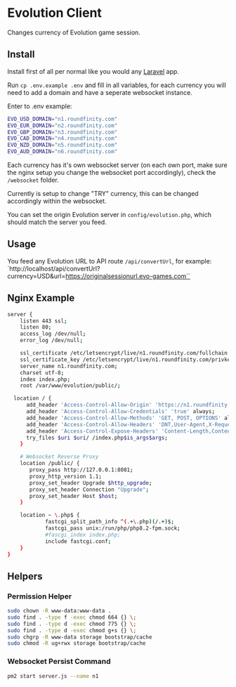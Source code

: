 # Evolution Client 
Changes currency of Evolution game session.

## Install
Install first of all per normal like you would any [Laravel](https://laravel.com) app.

Run `cp .env.example .env` and fill in all variables, for each currency you will need to add a domain and have a seperate websocket instance.

Enter to .env example:
```bash
EVO_USD_DOMAIN="n1.roundfinity.com"
EVO_EUR_DOMAIN="n2.roundfinity.com"
EVO_GBP_DOMAIN="n3.roundfinity.com"
EVO_CAD_DOMAIN="n4.roundfinity.com"
EVO_NZD_DOMAIN="n5.roundfinity.com"
EVO_AUD_DOMAIN="n6.roundfinity.com"
```

Each currency has it's own websocket server (on each own port, make sure the nginx setup you change the websocket port accordingly), check the `/websocket` folder.

Currently is setup to change "TRY" currency, this can be changed accordingly within the websocket.

You can set the origin Evolution server in `config/evolution.php`, which should match the server you feed.

## Usage
You feed any Evolution URL to API route `/api/convertUrl`, for example: `http://localhost/api/convertUrl?currency=USD&url=https://originalsessionurl.evo-games.com``

## Nginx Example
```bash
server {
    listen 443 ssl;
    listen 80;
    access_log /dev/null;
    error_log /dev/null;

    ssl_certificate /etc/letsencrypt/live/n1.roundfinity.com/fullchain.pem;
    ssl_certificate_key /etc/letsencrypt/live/n1.roundfinity.com/privkey.pem;
    server_name n1.roundfinity.com;
    charset utf-8;
    index index.php;
    root /var/www/evolution/public/;

  location / {
      add_header 'Access-Control-Allow-Origin' 'https://n1.roundfinity.com' always;
      add_header 'Access-Control-Allow-Credentials' 'true' always;
      add_header 'Access-Control-Allow-Methods' 'GET, POST, OPTIONS' always;
      add_header 'Access-Control-Allow-Headers' 'DNT,User-Agent,X-Requested-With,If-Modified-Since,Content-Type,Range' always;
      add_header 'Access-Control-Expose-Headers' 'Content-Length,Content-Range' always;
      try_files $uri $uri/ /index.php$is_args$args;
    }

    # Websocket Reverse Proxy
    location /public/ {
       proxy_pass http://127.0.0.1:8081;
       proxy_http_version 1.1;
       proxy_set_header Upgrade $http_upgrade;
       proxy_set_header Connection "Upgrade";
       proxy_set_header Host $host;
    }

    location ~ \.php$ {
            fastcgi_split_path_info ^(.+\.php)(/.+)$;
            fastcgi_pass unix:/run/php/php8.2-fpm.sock;
            #fascgi_index index.php;
            include fastcgi.conf;
    }
}
```

## Helpers
### Permission Helper
```bash
sudo chown -R www-data:www-data .
sudo find . -type f -exec chmod 664 {} \;
sudo find . -type d -exec chmod 775 {} \;
sudo find . -type d -exec chmod g+s {} \;
sudo chgrp -R www-data storage bootstrap/cache
sudo chmod -R ug+rwx storage bootstrap/cache
```

### Websocket Persist Command
```bash
pm2 start server.js --name n1
```
